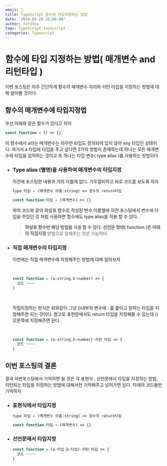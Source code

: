 ```yaml
---
emoji: 🥌
title: TypeScript 함수에 타입지정하는 방법
date: '2024-05-29 22:00:00'
author: fefdfea
tags: TypeScript Javascript
categories: Typescript
---
```


# 함수에 타입 지정하는 방법( 매개변수 and 리턴타입 )

이번 포스팅은 아주 간단하게 함수의 매개변수 자리와 리턴 타입을 지정하는 방법에 대해 알아볼 것이다.

## 함수의 매개변수에 타입지정법

우선 아래와 같은 함수가 있다고 하자

```javascript
const function = () => {};
```

이 함수에서 a라는 매개변수는 아무런 타입도 정의되어 있지 않아 any 타입인 상태이다. 여기서 a 타입에 타입을 주고 싶다면 2가지 방법이 존재하는데 하나는 모든 매개변수에 타입을 입력하는 것이고 또 하나는 타입 변수( type alias )를 사용하는 방법이다

- ### Type alias (별명)을 사용하여 매개변수의 타입지정

  이전에 포스팅한 내용과 거의 다를게 없다. 거두절미하고 바로 코드를 보도록 하자

  ```javascript
  type 타입 = (매개변수 이름:string) => 함수의 return타입

  const function:타입 = (매개변수) => {}
  ```

  위의 코드와 같이 화살표 함수로 작성된 변수 이름옆에 이전 포스팅에서 변수에 타입을 주었던 것 처럼 사용하면 함수에도 type alias를 적용 할 수 있다.

  > <strong> 화살표 함수만 해당 방법을 사용 할 수 있다. 선언문 형태( function )은 아래의 직접지정 </strong>
  > 방법으로 정해주는 것은 가능하다.

- ### 직접 매개변수의 타입지정

  이번에는 직접 매개변수에 지정해주는 방법에 대해 알아보자

  <br>

  ```javascript
  const function = (a:string,b:number) => {
    코드 ~~~~
  }
  ```

  <br>

  직접지정하는 방식은 위와같이 그냥 ()내부의 변수에 : 를 붙이고 원하는 타입을 지정해주면 되는 것이다. 참고로 표현문에서도 return 타입을 지정해줄 수 있는데 () 오른쪽에 지정해주면 된다.

  <br>

  ```javascript
  const function = (a:string,b:number):리턴 타입 => {
    코드 ~~~~
  }
  ```

## 이번 포스팅의 결론

결국 이번포스팅에서 기억하면 될 것은 각 표현식 , 선언문에서 타입을 지정하는 방법, 리턴되는 타입을 지정하는 방법에 대해서만 기억해주고 넘어가면 된다. 아래의 코드들만 기억하자

- ### 표현식에서 타입지정

  ```javascript
  type 타입 = (매개변수 이름:string) => 함수의 return타입

  const function:타입 = (매개변수) => {}
  ```

- ### 선언문에서 타입지정
  ```javascript
  const function = (a:타입,b:타입):리턴 타입 => {
    코드 ~~~~
  }
  ```
